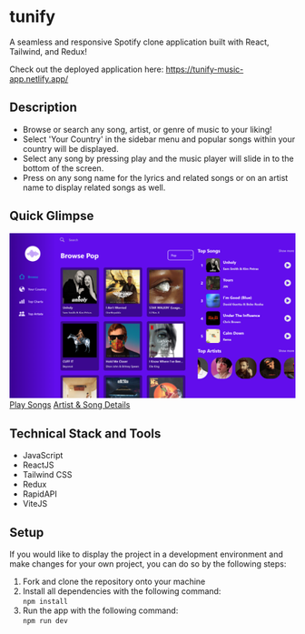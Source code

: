 # tunify

A seamless and responsive Spotify clone application built with React, Tailwind, and Redux!

Check out the deployed application here: https://tunify-music-app.netlify.app/

## Description

- Browse or search any song, artist, or genre of music to your liking!
- Select 'Your Country' in the sidebar menu and popular songs within your country will be displayed.
- Select any song by pressing play and the music player will slide in to the bottom of the screen.
- Press on any song name for the lyrics and related songs or on an artist name to display related songs as well.

## Quick Glimpse
![Home page](https://github.com/jeandre-visser/tunify/blob/main/docs/home.png)
[Play Songs](https://github.com/jeandre-visser/tunify/blob/main/docs/tunify.gif)
[Artist & Song Details](https://github.com/jeandre-visser/tunify/blob/main/docs/details.gif)

## Technical Stack and Tools

- JavaScript
- ReactJS
- Tailwind CSS
- Redux
- RapidAPI
- ViteJS

## Setup

If you would like to display the project in a development environment and make changes for your own project, you can do so by the following steps:

1. Fork and clone the repository onto your machine
2. Install all dependencies with the following command:\
```npm install```
3. Run the app with the following command:\
```npm run dev```
